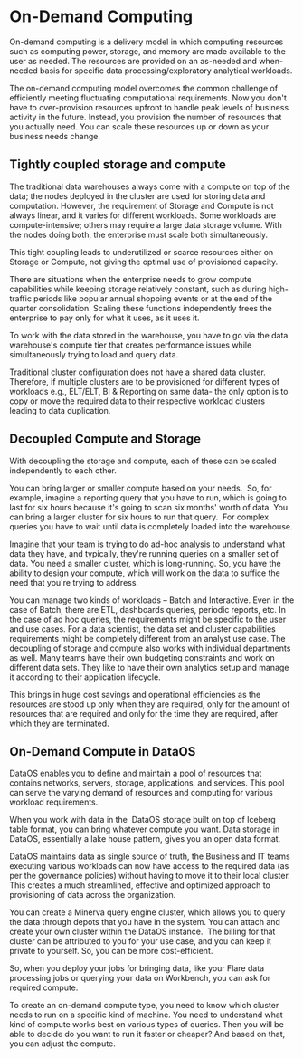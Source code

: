 # On-Demand Computing

On-demand computing is a delivery model in which computing resources such as computing power, storage, and memory are made available to the user as needed. The resources are provided on an as-needed and when-needed basis for specific data processing/exploratory analytical workloads.

The on-demand computing model overcomes the common challenge of efficiently meeting fluctuating computational requirements. Now you don't have to over-provision resources upfront to handle peak levels of business activity in the future. Instead, you provision the number of resources that you actually need. You can scale these resources up or down as your business needs change.

## Tightly coupled storage and compute

The traditional data warehouses always come with a compute on top of the data; the nodes deployed in the cluster are used for storing data and computation. However, the requirement of Storage and Compute is not always linear, and it varies for different workloads. Some workloads are compute-intensive; others may require a large data storage volume. With the nodes doing both, the enterprise must scale both simultaneously.

This tight coupling leads to underutilized or scarce resources either on Storage or Compute, not giving the optimal use of provisioned capacity.

There are situations when the enterprise needs to grow compute capabilities while keeping storage relatively constant, such as during high-traffic periods like popular annual shopping events or at the end of the quarter consolidation. Scaling these functions independently frees the enterprise to pay only for what it uses, as it uses it.

To work with the data stored in the warehouse, you have to go via the data warehouse's compute tier that creates performance issues while simultaneously trying to load and query data.

Traditional cluster configuration does not have a shared data cluster. Therefore, if multiple clusters are to be provisioned for different types of workloads e.g., ELT/ELT, BI & Reporting on same data- the only option is to copy or move the required data to their respective workload clusters leading to data duplication.

## Decoupled Compute and Storage

With decoupling the storage and compute, each of these can be scaled independently to each other.

You can bring larger or smaller compute based on your needs.  So, for example, imagine a reporting query that you have to run, which is going to last for six hours because it's going to scan six months' worth of data. You can bring a larger cluster for six hours to run that query.  For complex queries you have to wait until data is completely loaded into the warehouse.

Imagine that your team is trying to do ad-hoc analysis to understand what data they have, and typically, they're running queries on a smaller set of data. You need a smaller cluster, which is long-running. So, you have the ability to design your compute, which will work on the data to suffice the need that you're trying to address.

You can manage two kinds of workloads – Batch and Interactive. Even in the case of Batch, there are ETL, dashboards queries, periodic reports, etc. In the case of ad hoc queries, the requirements might be specific to the user and use cases. For a data scientist, the data set and cluster capabilities requirements might be completely different from an analyst use case. The decoupling of storage and compute also works with individual departments as well. Many teams have their own budgeting constraints and work on different data sets. They like to have their own analytics setup and manage it according to their application lifecycle.

This brings in huge cost savings and operational efficiencies as the resources are stood up only when they are required, only for the amount of resources that are required and only for the time they are required, after which they are terminated.

## On-Demand Compute in DataOS

DataOS enables you to define and maintain a pool of resources that contains networks, servers, storage, applications, and services. This pool can serve the varying demand of resources and computing for various workload requirements.

When you work with data in the  DataOS storage built on top of Iceberg table format, you can bring whatever compute you want. Data storage in DataOS, essentially a lake house pattern, gives you an open data format.

DataOS maintains data as single source of truth, the Business and IT teams executing various workloads can now have access to the required data (as per the governance policies) without having to move it to their local cluster. This creates a much streamlined, effective and optimized approach to provisioning of data across the organization.

You can create a Minerva query engine cluster, which allows you to query the data through depots that you have in the system. You can attach and create your own cluster within the DataOS instance.  The billing for that cluster can be attributed to you for your use case, and you can keep it private to yourself. So, you can be more cost-efficient.

So, when you deploy your jobs for bringing data, like your Flare data processing jobs or querying your data on Workbench, you can ask for required compute.

To create an on-demand compute type, you need to know which cluster needs to run on a specific kind of machine. You need to understand what kind of compute works best on various types of queries. Then you will be able to decide do you want to run it faster or cheaper? And based on that, you can adjust the compute.